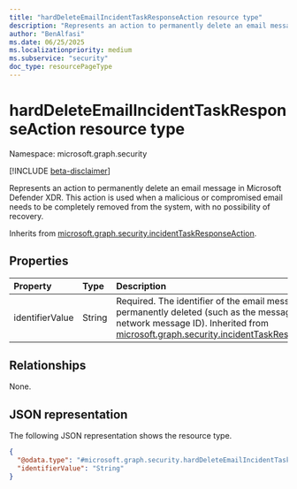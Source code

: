 ```yaml
---
title: "hardDeleteEmailIncidentTaskResponseAction resource type"
description: "Represents an action to permanently delete an email message in Microsoft Defender XDR."
author: "BenAlfasi"
ms.date: 06/25/2025
ms.localizationpriority: medium
ms.subservice: "security"
doc_type: resourcePageType
---
```


# hardDeleteEmailIncidentTaskResponseAction resource type

Namespace: microsoft.graph.security

[!INCLUDE [beta-disclaimer](../../includes/beta-disclaimer.md)]

Represents an action to permanently delete an email message in Microsoft Defender XDR. This action is used when a malicious or compromised email needs to be completely removed from the system, with no possibility of recovery.

Inherits from [microsoft.graph.security.incidentTaskResponseAction](../resources/security-incidenttaskresponseaction.md).

## Properties
|Property|Type|Description|
|:---|:---|:---|
|identifierValue|String|Required. The identifier of the email message to be permanently deleted (such as the message ID or network message ID). Inherited from [microsoft.graph.security.incidentTaskResponseAction](../resources/security-incidenttaskresponseaction.md).|

## Relationships
None.

## JSON representation
The following JSON representation shows the resource type.
<!-- {
  "blockType": "resource",
  "@odata.type": "microsoft.graph.security.hardDeleteEmailIncidentTaskResponseAction"
}
-->
``` json
{
  "@odata.type": "#microsoft.graph.security.hardDeleteEmailIncidentTaskResponseAction",
  "identifierValue": "String"
}
```

<!--
{
  "type": "#page.annotation",
  "namespace": "microsoft.graph.security"
}
-->
